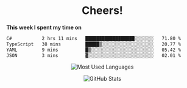 <h1 align="center">Cheers!</h1>

**This week I spent my time on**
<!--START_SECTION:waka-->

```txt
C#           2 hrs 11 mins   ██████████████████░░░░░░░   71.80 %
TypeScript   38 mins         █████▒░░░░░░░░░░░░░░░░░░░   20.77 %
YAML         9 mins          █▒░░░░░░░░░░░░░░░░░░░░░░░   05.42 %
JSON         3 mins          ▓░░░░░░░░░░░░░░░░░░░░░░░░   02.01 %
```

<!--END_SECTION:waka-->

<p align="center"><img src="https://github-readme-stats.vercel.app/api/top-langs/?username=thnkrn&layout=compact&hide=html&theme=tokyonight" alt="Most Used Languages" /></p>

<p align="center"><img src="https://github-readme-stats.vercel.app/api?username=thnkrn&show_icons=true&count_private=true&theme=tokyonight&show=reviews&hide_rank=false&rank_icon=github" alt="GitHub Stats" /></p>

<!-- <p align="center"><a href="https://wakatime.com"><img src="https://wakatime.com/share/@thnkrn/40092326-d1bd-471b-89da-9a7c63939402.png" /></p>
 -->
